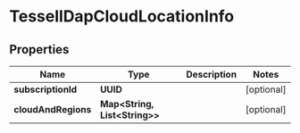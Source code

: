 

# TessellDapCloudLocationInfo


## Properties

Name | Type | Description | Notes
------------ | ------------- | ------------- | -------------
**subscriptionId** | **UUID** |  |  [optional]
**cloudAndRegions** | **Map&lt;String, List&lt;String&gt;&gt;** |  |  [optional]



